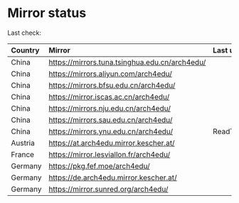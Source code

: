 <script src="./time.js"></script>
# Mirror status
Last check: <script type="text/javascript">localize(1691399867.6816363);</script>

|Country|Mirror|Last update|
|:------|:-----|:----------|
|China|https://mirrors.tuna.tsinghua.edu.cn/arch4edu/|<script type="text/javascript">localize(1691346426);</script>|
|China|https://mirrors.aliyun.com/arch4edu/|<script type="text/javascript">localize(1691260052);</script>|
|China|https://mirrors.bfsu.edu.cn/arch4edu/|<script type="text/javascript">localize(1691346426);</script>|
|China|https://mirror.iscas.ac.cn/arch4edu/|<script type="text/javascript">localize(1691346426);</script>|
|China|https://mirrors.nju.edu.cn/arch4edu/|<script type="text/javascript">localize(1691260052);</script>|
|China|https://mirrors.sau.edu.cn/arch4edu/|<script type="text/javascript">localize(1691346426);</script>|
|China|https://mirrors.ynu.edu.cn/arch4edu/|ReadTimeout|
|Austria|https://at.arch4edu.mirror.kescher.at/|<script type="text/javascript">localize(1691346426);</script>|
|France|https://mirror.lesviallon.fr/arch4edu/|<script type="text/javascript">localize(1689402753);</script>|
|Germany|https://pkg.fef.moe/arch4edu/|<script type="text/javascript">localize(1691346426);</script>|
|Germany|https://de.arch4edu.mirror.kescher.at/|<script type="text/javascript">localize(1691346426);</script>|
|Germany|https://mirror.sunred.org/arch4edu/|<script type="text/javascript">localize(1691346426);</script>|

<script src="./tablefilter/tablefilter.js"></script>
<script src="./table.js"></script>